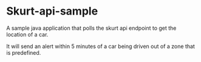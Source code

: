 # Skurt-api-sample
A sample java application that polls the skurt api endpoint to get the location of a car.

It will send an alert within 5 minutes of a car being driven out of a zone that is predefined. 
